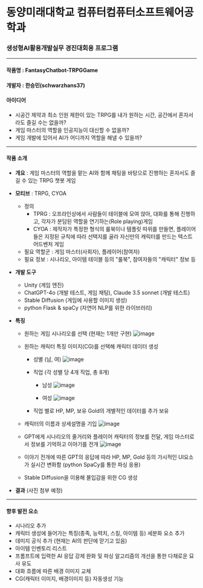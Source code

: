 # 동양미래대학교 컴퓨터컴퓨터소프트웨어공학과
### 생성형AI활용개발실무 경진대회용 프로그램

***

#### 작품명 : FantasyChatbot-TRPGGame

#### 개발자 : 한승민(schwarzhans37)

#### 아이디어
- 시공간 제약과 최소 인원 제한이 있는 TRPG를 내가 원하는 시간, 공간에서 혼자서라도 즐길 수는 없을까?
- 게임 마스터의 역할을 인공지능이 대신할 수 없을까?
- 게임 개발에 있어서 AI가 어디까지 역할을 해낼 수 있을까?

***

#### 작품 소개
- __개요__ : 게임 마스터의 역할을 맡는 AI와 함께 채팅을 바탕으로 진행하는 혼자서도 즐길 수 있는 TRPG 챗봇 게임

- __모티브__ : TRPG, CYOA
  - 정의
    - TPRG : 오프라인상에서 사람들이 테이블에 모여 앉아, 대화를 통해 진행하고, 각자가 분담된 역할을 연기하는(Role playing)게임
    - CYOA : 제작자가 특정한 형식의 룰북이나 템플릿 따위를 만들면, 플레이어들은 지정된 규칙에 따라 선택지를 골라 자신만의 캐릭터를 만드는 텍스트 어드벤처 게임
  - 필요 역할군 : 게임 마스터(사회자), 플레이어(참여자)
  - 필요 정보 : 시나리오, 아이템 테이블 등의 "룰북", 참여자들의 "캐릭터" 정보 등

- __개발 도구__
  -  Unity (게임 엔진)
  -  ChatGPT-4o (개발 테스트, 게임 채팅), Claude 3.5 sonnet (개발 테스트)
  -  Stable Diffusion (게임에 사용할 이미지 생성)
  -  python Flask & spaCy (자연어 NLP를 위한 라이브러리)

- __특징__
  - 원하는 게임 시나리오를 선택 (현재는 1개만 구현)
    ![image](https://github.com/user-attachments/assets/1412d6ad-d15d-4947-8bdb-cb3324d93151)

  - 원하는 캐릭터 특징 이미지(CG)를 선택해 캐릭터 데이터 생성
    - 성별 (남, 여)
    ![image](https://github.com/user-attachments/assets/47c940a8-fd8d-4705-889a-3e67d49235a5)

    - 직업 (각 성별 당 4개 직업, 총 8개)
      - 남성 ![image](https://github.com/user-attachments/assets/86ed14d8-051d-4aaa-b3ca-c21f61a882f2)

      - 여성 ![image](https://github.com/user-attachments/assets/99a51dd3-eec2-4c0f-a197-85dec5c4c99d)


    - 직업 별로 HP, MP, 보유 Gold의 개별적인 데이터를 추가 보유
  
  - 캐릭터의 이름과 상세설명을 기입
    ![image](https://github.com/user-attachments/assets/2326265f-37e8-4008-85ff-a61fc7b6caec)

  - GPT에게 시나리오의 줄거리와 플레이어 캐릭터의 정보를 전달, 게임 마스터로서 정보를 기억하고 이야기를 전개
    ![image](https://github.com/user-attachments/assets/987e1e31-ff78-45f3-a9a4-8de90b9d6364)

  - 이야기 전개에 따른 GPT의 응답에 따라 HP, MP, Gold 등의 가시적인 UI요소가 실시간 변화함 (python SpaCy를 통한 파싱 응용)
  - Stable Diffusion을 이용해 몰입감을 위한 CG 생성

- __결과__
  (사진 첨부 예정) 

***


#### 향후 발전 요소
  - 시나리오 추가
  - 캐릭터 생성에 들어가는 특징(종족, 능력치, 스킬, 아이템 등) 세분화 요소 추가
  - 데미지 공식 추가 (현재는 AI의 판단에 맏기고 있음)
  - 아이템 인벤토리 리스트
  - 프롬프트에 입력한 AI 응답 강제 완화 및 파싱 알고리즘의 개선을 통한 다채로운 묘사 유도
  - 대화 흐름에 따른 배경 이미지 교체
  - CG(캐릭터 이미지, 배경이미지 등) 자동생성 기능
